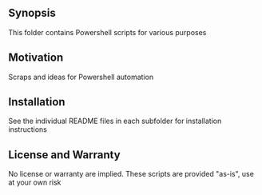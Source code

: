 ## Synopsis

This folder contains Powershell scripts for various purposes

## Motivation

Scraps and ideas for Powershell automation

## Installation

See the individual README files in each subfolder for installation instructions

## License and Warranty

No license or warranty are implied. These scripts are provided "as-is", use at your own risk
